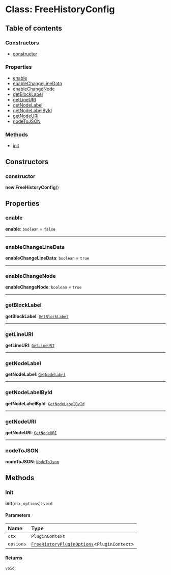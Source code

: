 # Class: FreeHistoryConfig

## Table of contents

### Constructors

* [constructor](/en/auto-docs/free-history-plugin/classes/FreeHistoryConfig.md#constructor)

### Properties

* [enable](/en/auto-docs/free-history-plugin/classes/FreeHistoryConfig.md#enable)
* [enableChangeLineData](/en/auto-docs/free-history-plugin/classes/FreeHistoryConfig.md#enablechangelinedata)
* [enableChangeNode](/en/auto-docs/free-history-plugin/classes/FreeHistoryConfig.md#enablechangenode)
* [getBlockLabel](/en/auto-docs/free-history-plugin/classes/FreeHistoryConfig.md#getblocklabel)
* [getLineURI](/en/auto-docs/free-history-plugin/classes/FreeHistoryConfig.md#getlineuri)
* [getNodeLabel](/en/auto-docs/free-history-plugin/classes/FreeHistoryConfig.md#getnodelabel)
* [getNodeLabelById](/en/auto-docs/free-history-plugin/classes/FreeHistoryConfig.md#getnodelabelbyid)
* [getNodeURI](/en/auto-docs/free-history-plugin/classes/FreeHistoryConfig.md#getnodeuri)
* [nodeToJSON](/en/auto-docs/free-history-plugin/classes/FreeHistoryConfig.md#nodetojson)

### Methods

* [init](/en/auto-docs/free-history-plugin/classes/FreeHistoryConfig.md#init)

## Constructors

### constructor

**new FreeHistoryConfig**()

## Properties

### enable

**enable**: `boolean` = `false`

***

### enableChangeLineData

**enableChangeLineData**: `boolean` = `true`

***

### enableChangeNode

**enableChangeNode**: `boolean` = `true`

***

### getBlockLabel

**getBlockLabel**: [`GetBlockLabel`](/en/auto-docs/free-history-plugin/types/GetBlockLabel.md)

***

### getLineURI

**getLineURI**: [`GetLineURI`](/en/auto-docs/free-history-plugin/types/GetLineURI.md)

***

### getNodeLabel

**getNodeLabel**: [`GetNodeLabel`](/en/auto-docs/free-history-plugin/types/GetNodeLabel.md)

***

### getNodeLabelById

**getNodeLabelById**: [`GetNodeLabelById`](/en/auto-docs/free-history-plugin/types/GetNodeLabelById.md)

***

### getNodeURI

**getNodeURI**: [`GetNodeURI`](/en/auto-docs/free-history-plugin/types/GetNodeURI.md)

***

### nodeToJSON

**nodeToJSON**: [`NodeToJson`](/en/auto-docs/free-history-plugin/types/NodeToJson.md)

## Methods

### init

**init**(`ctx`, `options`): `void`

#### Parameters

| Name | Type |
| :------ | :------ |
| `ctx` | `PluginContext` |
| `options` | [`FreeHistoryPluginOptions`](/en/auto-docs/free-history-plugin/interfaces/FreeHistoryPluginOptions.md)<`PluginContext`> |

#### Returns

`void`
